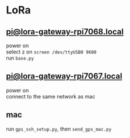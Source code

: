 # LoRa
## pi@lora-gateway-rpi7068.local
power on  
select z on ```screen /dev/ttyUSB0 9600```  
run ```base.py```  

## pi@lora-gateway-rpi7067.local
power on  
connect to the same network as mac  

## mac
run ```gps_ssh_setup.py```, then ```send_gps_mac.py```
